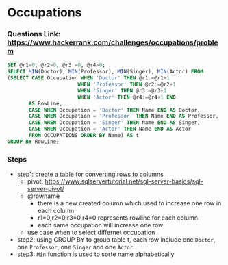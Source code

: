 # Occupations
### Questions Link: https://www.hackerrank.com/challenges/occupations/problem

```sql
SET @r1=0, @r2=0, @r3 =0, @r4=0;
SELECT MIN(Doctor), MIN(Professor), MIN(Singer), MIN(Actor) FROM
(SELECT CASE Occupation WHEN 'Doctor' THEN @r1:=@r1+1
                       WHEN 'Professor' THEN @r2:=@r2+1
                       WHEN 'Singer' THEN @r3:=@r3+1
                       WHEN 'Actor' THEN @r4:=@r4+1 END
       AS RowLine,
       CASE WHEN Occupation = 'Doctor' THEN Name END AS Doctor,
       CASE WHEN Occupation = 'Professor' THEN Name END AS Professor,
       CASE WHEN Occupation = 'Singer' THEN Name END AS Singer,
       CASE WHEN Occupation = 'Actor' THEN Name END AS Actor
       FROM OCCUPATIONS ORDER BY Name) AS t
GROUP BY RowLine;
```
### Steps
- step1: create a table for converting rows to columns 
  - pivot: https://www.sqlservertutorial.net/sql-server-basics/sql-server-pivot/
  - @rowname
    - there is a new created column which used to increase one row in each column
    - r1=0,r2=0,r3=0,r4=0 represents rowline for each column
    - each same occupation will increase one row
  - use case when to select differnet occupation
- step2: using GROUP BY to group table t, each row include one `Doctor`, one `Professor`, one `Singer` and one `Actor`.
- step3: `Min` function is used to sorte name alphabetically
